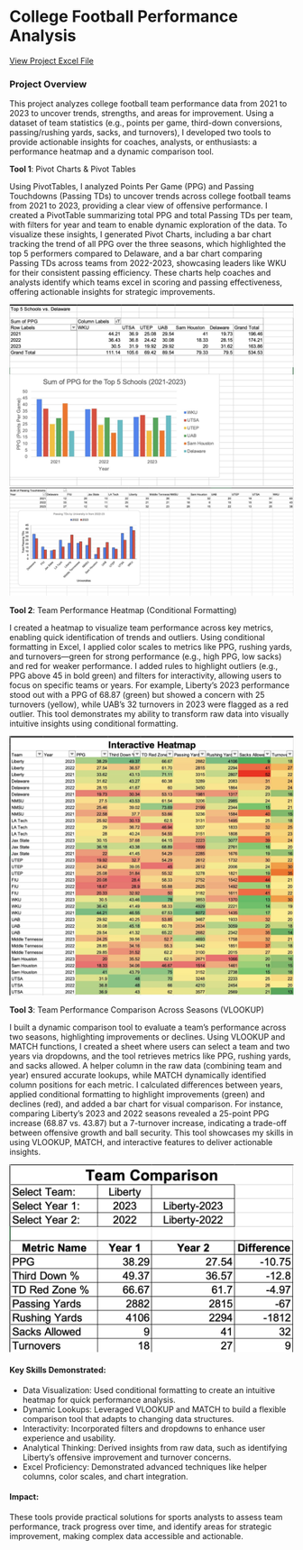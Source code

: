 # College Football Performance Analysis
<a href="Andrew Garcia - CUSA Data Graphs.xlsx" download>View Project Excel File</a>

### Project Overview
This project analyzes college football team performance data from 2021 to 2023 to uncover trends, strengths, and areas for improvement. Using a dataset of team statistics (e.g., points per game, third-down conversions, passing/rushing yards, sacks, and turnovers), I developed two tools to provide actionable insights for coaches, analysts, or enthusiasts: a performance heatmap and a dynamic comparison tool.

__Tool 1__: Pivot Charts & Pivot Tables

Using PivotTables, I analyzed Points Per Game (PPG) and Passing Touchdowns (Passing TDs) to uncover trends across college football teams from 2021 to 2023, providing a clear view of offensive performance. I created a PivotTable summarizing total PPG and total Passing TDs per team, with filters for year and team to enable dynamic exploration of the data. To visualize these insights, I generated Pivot Charts, including a bar chart tracking the trend of all PPG over the three seasons, which highlighted the top 5 performers compared to Delaware, and a bar chart comparing Passing TDs across teams from 2022-2023, showcasing leaders like WKU for their consistent passing efficiency. These charts help coaches and analysts identify which teams excel in scoring and passing effectiveness, offering actionable insights for strategic improvements.

<img src="assets/PPGImage.jpg" alt="PPG">
<img src="assets/PassingTDsImage.jpg" alt="Passing TDs">


__Tool 2__: Team Performance Heatmap (Conditional Formatting)

I created a heatmap to visualize team performance across key metrics, enabling quick identification of trends and outliers. Using conditional formatting in Excel, I applied color scales to metrics like PPG, rushing yards, and turnovers—green for strong performance (e.g., high PPG, low sacks) and red for weaker performance. I added rules to highlight outliers (e.g., PPG above 45 in bold green) and filters for interactivity, allowing users to focus on specific teams or years. For example, Liberty’s 2023 performance stood out with a PPG of 68.87 (green) but showed a concern with 25 turnovers (yellow), while UAB’s 32 turnovers in 2023 were flagged as a red outlier. This tool demonstrates my ability to transform raw data into visually intuitive insights using conditional formatting.

<img src="assets/Interactive Heatmap Image.jpg" alt="Interactive Heatmap">

__Tool 3__: Team Performance Comparison Across Seasons (VLOOKUP)

I built a dynamic comparison tool to evaluate a team’s performance across two seasons, highlighting improvements or declines. Using VLOOKUP and MATCH functions, I created a sheet where users can select a team and two years via dropdowns, and the tool retrieves metrics like PPG, rushing yards, and sacks allowed. A helper column in the raw data (combining team and year) ensured accurate lookups, while MATCH dynamically identified column positions for each metric. I calculated differences between years, applied conditional formatting to highlight improvements (green) and declines (red), and added a bar chart for visual comparison. For instance, comparing Liberty’s 2023 and 2022 seasons revealed a 25-point PPG increase (68.87 vs. 43.87) but a 7-turnover increase, indicating a trade-off between offensive growth and ball security. This tool showcases my skills in using VLOOKUP, MATCH, and interactive features to deliver actionable insights.

<img src="assets/TeamComparisonImage.jpg" alt="Team Comparison">

#### Key Skills Demonstrated:

- Data Visualization: Used conditional formatting to create an intuitive heatmap for quick performance analysis.
- Dynamic Lookups: Leveraged VLOOKUP and MATCH to build a flexible comparison tool that adapts to changing data structures.
- Interactivity: Incorporated filters and dropdowns to enhance user experience and usability.
- Analytical Thinking: Derived insights from raw data, such as identifying Liberty’s offensive improvement and turnover concerns.
- Excel Proficiency: Demonstrated advanced techniques like helper columns, color scales, and chart integration.

#### Impact:

These tools provide practical solutions for sports analysts to assess team performance, track progress over time, and identify areas for strategic improvement, making complex data accessible and actionable.

